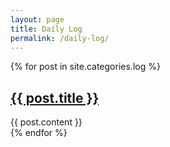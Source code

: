 ```yaml
---
layout: page
title: Daily Log
permalink: /daily-log/
---
```


{% for post in site.categories.log %}
  <article>
    <h2>
      <a href="{{ post.url }}">
        {{ post.title }}
      </a>
    </h2>
    {{ post.content }}
  </article>
{% endfor %}